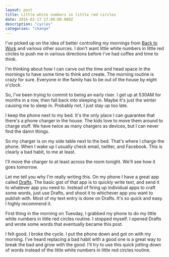 ```yaml
---
layout: post
title: Little white numbers in little red circles
date: 2016-02-17 17:00:00.000Z
description: "cycles"
categories: "change"
---
```


I've picked up on the idea of better controlling my mornings from [Back to Work](http://5by5.tv/b2w) and various other sources. I don't want little white numbers in little red circles to push me in various directions before I've had coffee and time to think. 

I'm thinking about how I can carve out the time and head space in the mornings to have some time to think and create. The morning routine is crazy for sure. Everyone in the family has to be out of the house by eight o'clock. 

So, I've been trying to commit to being an early riser. I get up at 530AM for months in a row, then fall back into sleeping in. Maybe it's just the winter causing me to sleep in. Probably not, I just stay up too late.

I keep the phone next to my bed. It's the only place I can guarantee that there's a phone charger in the house. The kids love to move them around to charge stuff. We have twice as many chargers as devices, but I can never find the damn things.

So my charger is on my side table next to the bed. That's where I charge the phone. When I wake up I usually check email, twitter, and Facebook. This is clearly a bad habit, to me at least. 

I'll move the charger to at least across the room tonight. We'll see how it goes tomorrow. 

Let me tell you why I'm really writing this. On my phone I have a great app called [Drafts](http://agiletortoise.com/drafts/). The basic gist of that app is to quickly write text, and send it to whatever app you need to. Instead of firing up individual apps to craft some words, just use Drafts, and shoot it to whichever app you want to publish with.  Most of my text entry is done on Drafts. It's so quick and easy. I highly recommend it.  

First thing in the morning on Tuesday, I grabbed my phone to do my little white numbers in little red circles routine. I stopped myself. I opened Drafts and wrote some words that eventually became this post. 

I felt good. I broke the cycle. I put the phone down and got on with my morning. I've heard replacing a bad habit with a good one is a great way to break the bad and grow with the good. I'll try to use this quick jotting down of words instead of the little white numbers in little red circles routine.

